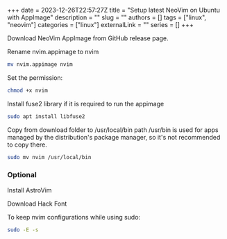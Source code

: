 +++ 
date = 2023-12-26T22:57:27Z
title = "Setup latest NeoVim on Ubuntu with AppImage"
description = ""
slug = ""
authors = []
tags = ["linux", "neovim"]
categories = ["linux"]
externalLink = ""
series = []
+++

Download NeoVim AppImage from GitHub release page.

Rename nvim.appimage to nvim
```bash
mv nvim.appimage nvim
```

Set the permission:
```bash
chmod +x nvim
```

Install fuse2 library if it is required to run the appimage
```bash
sudo apt install libfuse2
```

Copy from download folder to /usr/local/bin path
/usr/bin is used for apps managed by the distribution's package manager, so it's not recommended to copy there.
```bash
sudo mv nvim /usr/local/bin
```
### Optional
Install AstroVim

Download Hack Font

To keep nvim configurations while using sudo:
```bash
sudo -E -s

```
